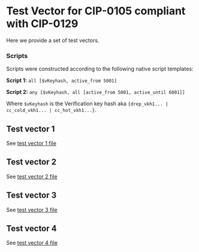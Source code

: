 # Test Vector for CIP-0105 compliant with CIP-0129

Here we provide a set of test vectors.

### Scripts

Scripts were constructed according to the following native script templates:

**Script 1:** `all [$vKeyhash, active_from 5001]`

**Script 2:** `any [$vKeyhash, all [active_from 5001, active_until 6001]]`

Where `$vKeyhash` is the Verification key hash aka `{drep_vkh1... | cc_cold_vkh1... | cc_hot_vkh1...}`.

## Test vector 1

See [test vector 1 file](./test-vectors/test-vector-1.md)

## Test vector 2

See [test vector 2 file](./test-vectors/test-vector-2.md)

## Test vector 3

See [test vector 3 file](./test-vectors/test-vector-3.md)

## Test vector 4

See [test vector 4 file](./test-vectors/test-vector-4.md)
